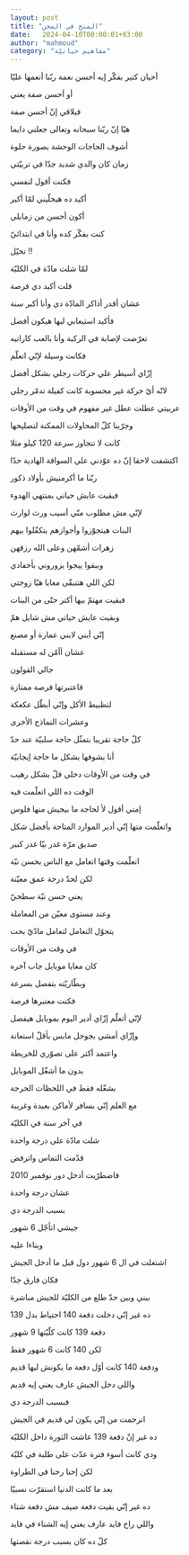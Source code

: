 ```yaml
---
layout: post
title: "المنح في المحن"
date:   2024-04-10T00:00:01+03:00
author: "mahmoud"
category: "مفاهيم حياتيّة"
---
```



أحيان كتير بفكّر إيه أحسن نعمة ربّنا أنعمها عليّا

أو أحسن صفة يعني

فبلاقي إنّ أحسن صفة

هيّا إنّ ربّنا سبحانه وتعالى جعلني دايما

أشوف الحاجات الوحشة بصورة حلوة




زمان كان والدي شديد جدّا في تربيّتي

فكنت أقول لنفسي

أكيد ده هيخلّيني لمّا أكبر

أكون أحسن من زمايلي

كنت بفكّر كده وأنا في ابتدائيّ

تخيّل !!




لمّا شلت مادّة في الكليّة

قلت أكيد دي فرصة

عشان أقدر أذاكر المادّة دي وأنا أكبر سنة

فأكيد استيعابي ليها هيكون أفضل




تعرّضت لإصابة في الركبة وأنا بالعب كاراتيه

فكانت وسيلة لإنّي اتعلّم

إزّاي أسيطر علي حركات رجلي بشكل أفضل

لانّه أيّ حركة غير محسوبة كانت كفيلة تدمّر رجلي




عربيتي عطلت عطل غير مفهوم في وقت من الأوقات

وجرّبنا كلّ المحاولات الممكنة لتصليحها

كانت لا تتجاوز سرعة 120 كيلو مثلا

اكتشفت لاحقا إنّ ده عوّدني علي السواقة الهادية جدّا




ربّنا ما أكرمنيش بأولاد ذكور

فبقيت عايش حياتي بمنتهي الهدوء

لإنّي مش مطلوب منّي أسيب ورث لوارث




البنات هيتجوّزوا وأجوازهم يتكفّلوا بيهم

زهرات أشمّهن وعلى الله رزقهن

ويبقوا ييجوا يزوروني بأحفادي

لكن اللي هتتبقّى معايا هيّا زوجتي

فبقيت مهتمّ بيها أكتر حتّى من البنات




وبقيت عايش حياتي مش شايل همّ

إنّي أبني لابني عمارة أو مصنع

عشان أأمّن له مستقبله




جالي القولون

فاعتبرتها فرصة ممتازة

لتظبيط الأكل وإنّي أبطّل عكعكة




وعشرات النماذج الأخرى

كلّ حاجة تقريبا بتمثّل حاجة سلبيّة عند حدّ

أنا بشوفها بشكل ما حاجة إيجابيّة




في وقت من الأوقات دخلي قلّ بشكل رهيب

الوقت ده اللي اتعلّمت فيه

إمتي أقول لأ لحاجة ما بيجيش منها فلوس

واتعلّمت متها إنّي أدير الموارد المتاحة بأفضل شكل




صديق مرّة غدر بيّا غدر كبير

اتعلّمت وقتها اتعامل مع الناس بحسن نيّة

لكن لحدّ درجة عمق معيّنة

يعني حسن نيّة سطحيّ

وعند مستوى معيّن من المعاملة

يتحوّل التعامل لتعامل مادّيّ بحت




في وقت من الأوقات

كان معايا موبايل جاب آخره

وبطّاريّته بتفصل بسرعة

فكنت معتبرها فرصة

لإنّي أتعلّم إزّاي أدير اليوم بموبايل هيفصل

وإزّاي أمشي بجوجل مابس بأقلّ استعانة

واعتمد أكتر على تصوّري للخريطة

بدون ما أشغّل الموبايل

بشغّله فقط في اللحظات الحرجة

مع العلم إنّي بسافر لأماكن بعيدة وغريبة




في آخر سنة في الكليّة

شلت مادّة على درجة واحدة

قدّمت التماس واترفض

فاضطرّيت أدخل دور نوفمبر 2010

عشان درجة واحدة




بسبب الدرجة دي

جيشي اتأجّل 6 شهور

وبناءا عليه

اشتغلت في ال 6 شهور دول قبل ما أدخل الجيش

فكان فارق جدّا

بيني وبين حدّ طلع من الكليّة للجيش مباشرة




ده غير إنّي دخلت دفعة 140 احتياط بدل 139

دفعة 139 كانت كلّيّتها 9 شهور

لكن 140 كانت 6 شهور فقط




ودفعة 140 كانت أوّل دفعة ما يكونش ليها قديم

واللي دخل الجيش عارف يعني إيه قديم

فبسبب الدرجة دي

اترحمت من إنّي يكون لي قديم في الجيش




ده غير إنّ دفعة 139 عاشت الثورة داخل الكليّة

ودي كانت أسوء فترة عدّت على طلبة في كليّة

لكن إحنا رحنا في الطراوة

بعد ما كانت الدنيا استقرّت نسبيّا




ده غير إنّي بقيت دفعة صيف مش دفعة شتاء

واللي راح فايد عارف يعني إيه الشتاء في فايد

كلّ ده كان بسبب درجة نقصتها
